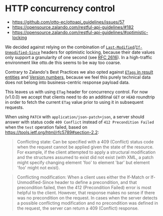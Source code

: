 # HTTP concurrency control

- https://github.com/otto-ec/ottoapi_guidelines/issues/57
- https://opensource.zalando.com/restful-api-guidelines/#182
- https://opensource.zalando.com/restful-api-guidelines/#optimistic-locking

We decided against relying on the combination of [`Last-Modified`](https://tools.ietf.org/html/rfc2616#section-14.29)/[`If-Unmodified-Since`](https://tools.ietf.org/html/rfc2616#section-14.28) headers for optimistic locking, because their date values only support a granularity of one second (see [RFC 2616](https://tools.ietf.org/html/rfc2616#section-3.3.1)). In a high-traffic environment like otto.de this seems to be way too coarse.

Contrary to Zalando's Best Practices we also opted against [`ETags` in result entities](https://opensource.zalando.com/restful-api-guidelines/#etag-in-result-entities) and [Version numbers](https://opensource.zalando.com/restful-api-guidelines/#_version_numbers), because we feel this purely technical data does not belong into business-centric response payload data.

This leaves us with using `ETag` header for concurrency control. For now (v1.0.0) we accept that clients need to do an additinal `GET` or `HEAD` roundtrip in order to fetch the current `ETag` value prior to using it in subsequent requests.

When using `PATCH` with `application/json-patch+json`, a server should answer with status code `409 Conflict` instead of `412 Precondition Failed` when the `test` operation failed, based on https://tools.ietf.org/html/rfc5789#section-2.2:

> Conflicting state: Can be specified with a 409 (Conflict) status
> code when the request cannot be applied given the state of the
> resource. For example, if the client attempted to apply a
> structural modification and the structures assumed to exist did
> not exist (with XML, a patch might specify changing element 'foo'
> to element 'bar' but element 'foo' might not exist).

> Conflicting modification: When a client uses either the If-Match or
> If-Unmodified-Since header to define a precondition, and that
> precondition failed, then the 412 (Precondition Failed) error is
> most helpful to the client. However, that response makes no sense
> if there was no precondition on the request. In cases when the
> server detects a possible conflicting modification and no
> precondition was defined in the request, the server can return a
> 409 (Conflict) response.
